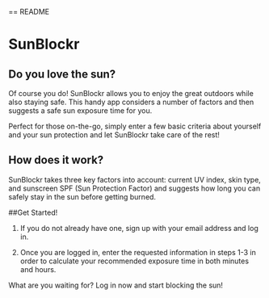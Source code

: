 == README

# SunBlockr


## Do you love the sun?
Of course you do! SunBlockr allows you to enjoy the great outdoors while also staying safe. This handy app considers a number of factors and then suggests a safe sun exposure time for you.

Perfect for those on-the-go, simply enter a few basic criteria about yourself and your sun protection and let SunBlockr take care of the rest!

## How does it work?
SunBlockr takes three key factors into account: current UV index, skin type, and sunscreen SPF (Sun Protection Factor) and suggests how long you can safely stay in the sun before getting burned.

##Get Started!

1. If you do not already have one, sign up with your email address and log in.

2. Once you are logged in, enter the requested information in steps 1-3 in order to calculate your recommended exposure time in both minutes and hours.

What are you waiting for? Log in now and start blocking the sun!
